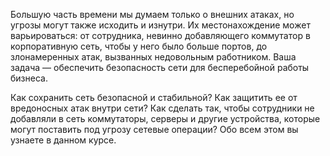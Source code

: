 Большую часть времени мы думаем только о внешних атаках, но угрозы могут также исходить и изнутри. Их местонахождение может варьироваться: от сотрудника, невинно добавляющего коммутатор в корпоративную сеть, чтобы у него было больше портов, до злонамеренных атак, вызванных недовольным работником. Ваша задача — обеспечить безопасность сети для бесперебойной работы бизнеса.

Как сохранить сеть безопасной и стабильной? Как защитить ее от вредоносных атак внутри сети? Как сделать так, чтобы сотрудники не добавляли в сеть коммутаторы, серверы и другие устройства, которые могут поставить под угрозу сетевые операции? Обо всем этом вы узнаете в данном курсе.